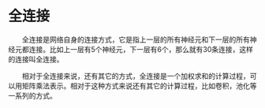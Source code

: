 # 全连接

　　全连接是网络自身的连接方式，它是指上一层的所有神经元和下一层的所有神经元都连接。比如上一层有5个神经元，下一层有6个，那么就有30条连接，这样的连接叫全连接。

　　相对于全连接来说，还有其它的方式，全连接是一个加权求和的计算过程，可以用矩阵乘法表示。相对于这种方式来说还有其它的计算过程，比如卷积，池化等一系列的方式。